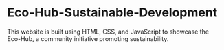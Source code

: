 # Eco-Hub-Sustainable-Development
This website is built using HTML, CSS, and JavaScript to showcase the Eco-Hub, a community initiative promoting sustainability.
